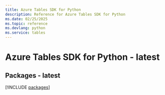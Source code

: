 ```yaml
---
title: Azure Tables SDK for Python
description: Reference for Azure Tables SDK for Python
ms.date: 02/25/2025
ms.topic: reference
ms.devlang: python
ms.service: tables
---
```

# Azure Tables SDK for Python - latest
## Packages - latest
[!INCLUDE [packages](tables-index.md)]